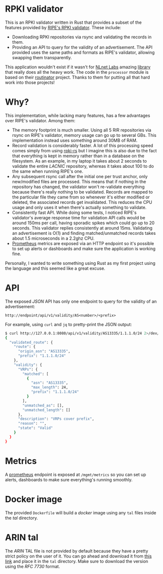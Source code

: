 RPKI validator
===

This is an RPKI validator written in Rust that provides a subset of the features provided
by [RIPE's RPKI validator](https://github.com/RIPE-NCC/rpki-validator). These include:

* Downloading RPKI repositories via rsync and validating the records in them.
* Providing an API to query for the validity of an advertisement. The API provided uses
the same paths and formats as RIPE's validator, allowing swapping them transparently.

This application wouldn't exist if it wasn't for [NLnet Labs](https://github.com/NLnetLabs)
amazing [library](https://github.com/NLnetLabs/rpki-rs) that really does all the heavy work.
The code in the `processor` module is based on their
[routinator](https://github.com/NLnetLabs/routinator) project. Thanks to them for putting
all that hard work into those projects!

# Why?

This implementation, while lacking many features, has a few advantages over RIPE's validator.
Among them:

* The memory footprint is much smaller. Using all 5 RIR repositories via rsync on RIPE's validator,
memory usage can go up to several GBs. This implementation instead uses something around
30MB of RAM.
* Record validation is considerably faster. A lot of this processing speed comes simply from using
[rpki-rs](https://github.com/NLnetLabs/rpki-rs) but I imagine this is also due to the fact that
everything is kept in memory rather than in a database on the filesystem. As an example, in my
laptop it takes about 2 seconds to validate the entire _LACNIC_ repository, whereas it takes about
100 to do the same when running RIPE's one.
* Any subsequent rsync call after the initial one per trust anchor, only new/modified
files are processed. This means that if nothing in the repository has changed, the validator
won't re-validate everything because there's really nothing to be validated. Records are mapped
to the particular file they came from so whenever it's either modified or deleted, the associated
records get invalidated. This reduces the CPU usage and only uses it when there's actually
something to validate.
* Consistently fast API. While doing some tests, I noticed RIPE's validator's average response 
time for validation API calls would be around 150ms per call, having sporadic spikes which could
go up to 20 seconds. This validator replies consistently at around 15ms. Validating an
advertisement is O(1) and finding matched/unmatched records takes about 1.5 microseconds in 
a 2.2ghz CPU.
* [Prometheus](https://prometheus.io/) metrics are exposed via an HTTP endpoint so it's possible
to set up alerts or dashboards and make sure the application is working fine.

Personally, I wanted to write something using Rust as my first project using the language and
this seemed like a great excuse.

# API

The exposed _JSON_ API has only one endpoint to query for the validity of an advertisement:

```
http://endpoint/api/v1/validity/AS<number>/<prefix>
```

For example, using `curl` and `jq` to pretty-print the JSON output:

```bash
$ curl http://127.0.0.1:8080/api/v1/validity/AS13335/1.1.1.0/24 2>/dev/null | jq
{
  "validated_route": {
    "route": {
      "origin_asn": "AS13335",
      "prefix": "1.1.1.0/24"
    },
    "validity": {
      "VRPs": {
        "matched": [
          {
            "asn": "AS13335",
            "max_length": 24,
            "prefix": "1.1.1.0/24"
          }
        ],
        "unmatched_as": [],
        "unmatched_length": []
      },
      "description": "VRPs cover prefix",
      "reason": "",
      "state": "Valid"
    }
  }
}
```

# Metrics

A [prometheus](https://prometheus.io/) endpoint is exposed at `/mgmt/metrics` so you can
set up alerts, dashboards to make sure everything's running smoothly.

# Docker image

The provided `Dockerfile` will build a _docker_ image using any `tal` files inside the _tal_
directory.

# ARIN tal

The _ARIN_ TAL file is not provided by default because they have a pretty strict policy on the
user of it. You can go ahead and download it from [this link](https://www.arin.net/resources/rpki/tal.html)
and place it in the `tal` directory. Make sure to download the version using the *RFC 7730* format.
